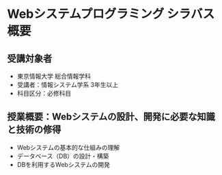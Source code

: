 # Webシステムプログラミング シラバス概要

## 受講対象者
* 東京情報大学 総合情報学科
* 受講者：情報システム学系 3年生以上
* 科目区分：必修科目

## 授業概要：Webシステムの設計、開発に必要な知識と技術の修得
* Webシステムの基本的な仕組みの理解
* データベース（DB）の設計・構築
* DBを利⽤するWebシステムの開発

